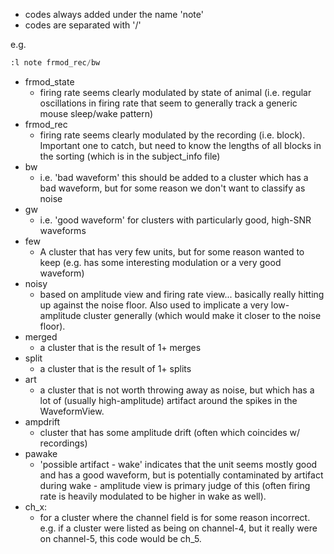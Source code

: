 - codes always added under the name 'note'
- codes are separated with '/'

e.g. 
```python
:l note frmod_rec/bw
```

- frmod_state
    - firing rate seems clearly modulated by state of animal (i.e. regular oscillations in firing rate that seem to generally track a generic mouse sleep/wake pattern)
- frmod_rec
    - firing rate seems clearly modulated by the recording (i.e. block). Important one to catch, but need to know the lengths of all blocks in the sorting (which is in the subject_info file)
- bw
    - i.e. 'bad waveform' this should be added to a cluster which has a bad waveform, but for some reason we don't want to classify as noise
- gw
    - i.e. 'good waveform' for clusters with particularly good, high-SNR waveforms
- few
    - A cluster that has very few units, but for some reason wanted to keep (e.g. has some interesting modulation or a very good waveform)
- noisy
    - based on amplitude view and firing rate view... basically really hitting up against the noise floor. Also used to implicate a very low-amplitude cluster generally (which would make it closer to the noise floor). 
- merged
    - a cluster that is the result of 1+ merges
- split
    - a cluster that is the result of 1+ splits
- art
    - a cluster that is not worth throwing away as noise, but which has a lot of (usually high-amplitude) artifact around the spikes in the WaveformView. 
- ampdrift
    - cluster that has some amplitude drift (often which coincides w/ recordings)
- pawake
    - 'possible artifact - wake' indicates that the unit seems mostly good and has a good waveform, but is potentially contaminated by artifact during wake - amplitude view is primary judge of this (often firing rate is heavily modulated to be higher in wake as well). 
- ch_x:
    - for a cluster where the channel field is for some reason incorrect. e.g. if a cluster were listed as being on channel-4, but it really were on channel-5, this code would be ch_5.

